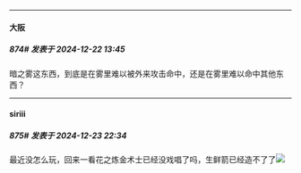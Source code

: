 ﻿
*****

####  大阪  
##### 874#       发表于 2024-12-22 13:45

暗之雾这东西，到底是在雾里难以被外来攻击命中，还是在雾里难以命中其他东西？


*****

####  siriii  
##### 875#       发表于 2024-12-23 22:34

最近没怎么玩，回来一看花之炼金术士已经没戏唱了吗，生鲜箭已经造不了了<img src="https://static.saraba1st.com/image/smiley/face2017/024.png" referrerpolicy="no-referrer">


